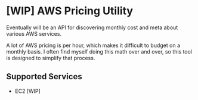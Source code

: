 # [WIP] AWS Pricing Utility

Eventually will be an API for discovering monthly cost and meta about various AWS services. 

A lot of AWS pricing is per hour, which makes it difficult to budget on a monthly basis. I often find myself doing this math over and over, so this tool is designed to simplify that process.

## Supported Services

- EC2 [WIP]